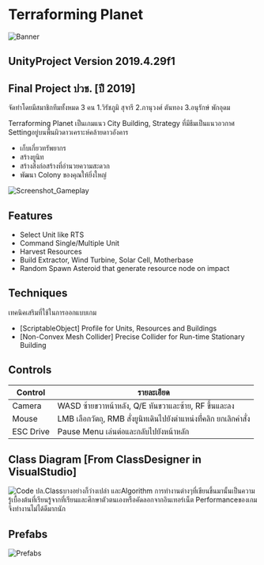 # Terraforming Planet
![Banner](https://user-images.githubusercontent.com/48912221/221333702-7e172b9f-72f4-4a8c-927f-d8e53b110d31.png)

## UnityProject Version 2019.4.29f1
## Final Project ปวช.  [ปี 2019]
จัดทำโดยมีสมาชิกทีมทั้งหมด 3 คน
1.วิรัชภูมิ สุจารี
2.ภานุวงศ์ ตันทอง
3.อนุรักษ์ พักอุดม

Terraforming Planet เป็นเกมแนว City Building, Strategy ที่มีธีมเป็นแนวอวกาศ Settingอยู่บนพื้นผิวดาวเคราะห์คล้ายดาวอังคาร
- เก็บเกี่ยวทรัพยากร
- สร้างยูนิท
- สร้างสิ่งก่อสร้างที่อำนวยความสะดวก
- พัฒนา Colony ของคุณให้ยิ่งใหญ่

![Screenshot_Gameplay](https://user-images.githubusercontent.com/48912221/221333793-e4a89331-baaf-4508-a239-4a1e3adf9e22.png)

## Features
- Select Unit like RTS
- Command Single/Multiple Unit
- Harvest Resources
- Build Extractor, Wind Turbine, Solar Cell, Motherbase
- Random Spawn Asteroid that generate resource node on impact

## Techniques

เทคนิคเสริมที่ใช้ในการออกแบบเกม
- [ScriptableObject] Profile for Units, Resources and Buildings
- [Non-Convex Mesh Collider] Precise Collider for Run-time Stationary Building

## Controls

| Control | รายละเอียด |
| ------ | ------ |
| Camera | WASD ซ้ายขวาหน้าหลัง, Q/E หันขวาและซ้าย, RF ขึ้นและลง |
| Mouse | LMB เลือกวัตถุ, RMB สั่งยูนิทเดินไปยังตำแหน่งที่่คลิก ยกเลิกคำสั่ง |
| ESC Drive | Pause Menu เล่นต่อและกลับไปยังหน้าหลัก |

## Class Diagram [From ClassDesigner in VisualStudio]
![Code](https://user-images.githubusercontent.com/48912221/221333622-1d7cc511-5ca3-46cd-af70-618726ad7fe3.png)
ปล.Classบางอย่างก็ว่างเปล่า และAlgorithm การทำงานต่างๆที่เขียนขึ้นมานั้นเป็นความรู้เบื้องต้นที่เรียนรู้จากที่เรียนและศึกษาตัวตนเองหรือคัดลอกจากอินเทอร์เน็ต Performanceของเกมจึงทำงานไม่ได้ดีมากนัก

## Prefabs
![Prefabs](https://user-images.githubusercontent.com/48912221/221333634-67c05c39-398c-426a-b713-9f80e300bd14.png)

